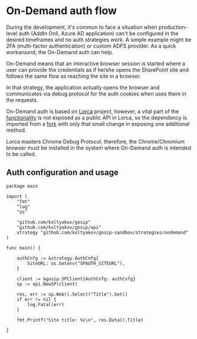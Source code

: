 # On-Demand auth flow

During the development, it's common to face a situation when production-level auth (AddIn Onli, Azure AD application) can't be configured in the desired timeframes and no auth strategies work. A simple example might be 2FA (multi-factor authentication) or custom ADFS provider. As a quick workaround, the On-Demand auth can help.

On-Demand means that an interactive browser session is started where a user can provide the credentials as if he/she opens the SharePoint site and follows the same flow as reaching the site in a browser.

In that strategy, the application actually opens the browser and communicates via debug protocol for the auth cookies when uses them in the requests.

On-Demand auth is based on [Lorca](https://github.com/zserge/lorca) project, however, a vital part of the [functionality](https://github.com/zserge/lorca/issues/46) is not exposed as a public API in Lorca, so the dependency is imported from a [fork](https://github.com/koltyakov/lorca) with only that small change in exposing one additional method.

Lorca masters Chrome Debug Protocol, therefore, the Chrome/Chromium browser must be installed in the system where On-Demand auth is intended to be called.

## Auth configuration and usage

```golang
package main

import (
	"fmt"
	"log"
	"os"

	"github.com/koltyakov/gosip"
	"github.com/koltyakov/gosip/api"
	strategy "github.com/koltyakov/gosip-sandbox/strategies/ondemand"
)

func main() {

	authCnfg := &strategy.AuthCnfg{
		SiteURL: os.Getenv("SPAUTH_SITEURL"),
	}

	client := &gosip.SPClient{AuthCnfg: authCnfg}
	sp := api.NewSP(client)

	res, err := sp.Web().Select("Title").Get()
	if err != nil {
		log.Fatal(err)
	}

	fmt.Printf("Site title: %s\n", res.Data().Title)

}
```